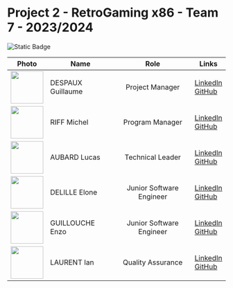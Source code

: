 # Project 2 - RetroGaming x86 - Team 7 - 2023/2024
![Static Badge](https://img.shields.io/badge/Assembly%20x86-Grey?logo=windowsterminal&color=3b3832) 

| **Photo** | **Name** | **Role** | **Links** |
|:---:|---|:---:|---|
| <img src="https://ca.slack-edge.com/T064M0GMENL-U063HEXMFP1-g3ffdd245b21-512" width="75px" height="75px"> | DESPAUX Guillaume | Project Manager | <a href="https://www.linkedin.com/in/guillaume-despaux-084b10206" target="_blank">LinkedIn</a><br><a href="https://github.com/GuillaumeDespaux" target="_blank">GitHub</a> |
| <img src="https://ca.slack-edge.com/T064M0GMENL-U064M0X9WKS-gd2bfd349a46-512" width="75px" height="75px"> | RIFF Michel | Program Manager | <a href="https://www.linkedin.com/in/michel-riff-693007293/" target="_blank">LinkedIn</a><br> <a href="https://github.com/MichelRiff" target="_blank">GitHub</a> |
| <img src="https://ca.slack-edge.com/T064M0GMENL-U063V31261K-gdc3a8fc938e-512" width="75px" height="75px"> | AUBARD Lucas | Technical Leader | <a href="https://www.linkedin.com/in/lucas-aubard-596b37251/" target="_blank">LinkedIn</a><br> <a href="https://github.com/LucasAub" target="_blank">GitHub</a> |
| <img src="https://ca.slack-edge.com/T064M0GMENL-U063XTSFHDH-gd0f64565afd-512" width="75px" height="75px"> | DELILLE Elone | Junior Software Engineer | <a href="https://www.linkedin.com/in/elonedelille/" target="_blank">LinkedIn</a><br> <a href="https://github.com/HiNett" target="_blank">GitHub</a> |
| <img src="https://ca.slack-edge.com/T064M0GMENL-U063RBRNQCW-g20f42d2a13d-512" width="75px" height="75px"> | GUILLOUCHE Enzo | Junior Software Engineer | <a href="https://www.linkedin.com/in/enzo-g-b62114293/" target="_blank">LinkedIn</a><br> <a href="https://github.com/EnzoGuillouche" target="_blank">GitHub</a> |
| <img src="https://ca.slack-edge.com/T064M0GMENL-U063V3GDL69-gcde1403d4cf-512" width="75px" height="75px"> | LAURENT Ian | Quality Assurance | <a href="https://www.linkedin.com/in/ian-h-laurent/" target="_blank">LinkedIn</a><br> <a href="https://github.com/Ianlaur" target="_blank">GitHub</a>|